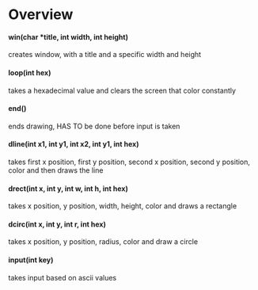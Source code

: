 # Overview

#### win(char *title, int width, int height)
creates window, with a title and a specific width and height

#### loop(int hex)
takes a hexadecimal value and clears the screen that color constantly

#### end()
ends drawing, HAS TO be done before input is taken

#### dline(int x1, int y1, int x2, int y1, int hex)
takes first x position, first y position, second x position, second y position, color
and then draws the line

#### drect(int x, int y, int w, int h, int hex)
takes x position, y position, width, height, color and draws a rectangle 

#### dcirc(int x, int y, int r, int hex)
takes x position, y position, radius, color and draw a circle

#### input(int key)
takes input based on ascii values
